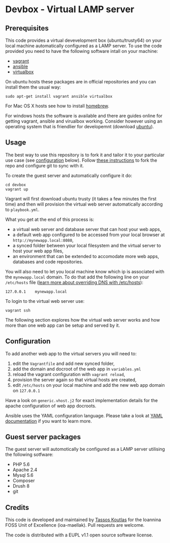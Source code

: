 # Devbox - Virtual LAMP server

## Prerequisites

This code provides a virtual devevelopment box (ubuntu/trusty64) on your local
machine automatically configured as a LAMP server. To use the code provided you
need to have the following software intall on your machine:

  - [vagrant](https://www.vagrantup.com/downloads.html)
  - [ansible](http://www.ansible.com/home)
  - [virtualbox](https://www.virtualbox.org/)

On ubuntu hosts these packages are in official repositories and you can
install them the usual way:

```
sudo apt-get install vagrant ansible virtualbox
```

For Mac OS X hosts see how to install [homebrew](http://brew.sh/).

For windows hosts the software is available and there are guides online for
getting vagrant, ansible and virualbox working. Consider however using an operating
system that is friendlier for developemnt (download
[ubuntu](http://www.ubuntu.com/download/desktop)).

## Usage

The best way to use this repository is to fork it and tailor it to your
particular use case (see [configuration](#configuration) below). Follow
[these instructions](https://help.github.com/articles/fork-a-repo/) to
fork the repo and configure git to sync with it.

To create the guest server and automatically configure it do:

```
cd devbox
vagrant up
```

Vagrant will first download ubuntu trusty (it takes a few minutes the first
time) and then will provision the virtual web server automatically according to
`playbook.yml`.

What you get at the end of this process is:
  - a virtual web server and database server that can host your web apps,
  - a default web app configured to be accessed from your local browser at
  `http://mynewapp.local:8080`,
  - a synced folder between your local filesystem and the virtual server to host
  your web app files,
  - an environment that can be extended to accomodate more web apps, databases
  and code repositories.

You will also need to let you local machine know which ip is associated with the
`mynewapp.local` domain. To do that add the following line on your `/etc/hosts`
file ([learn more about overriding DNS with /etc/hosts](http://bencane.com/2013/10/29/managing-dns-locally-with-etchosts/)):

```
127.0.0.1    mynewapp.local
```

To login to the virtual web server use:

```
vagrant ssh
```

The following section explores how the virtual web server works and how more
than one web app can be setup and served by it.

## Configuration

To add another web app to the virtual servers you will need to:
  1. edit the `Vagrantfile` and add new synced folder,
  2. add the domain and docroot of the web app in `variables.yml`
  3. reload the vagrant configuration with `vagrant reload`,
  4. provision the server again so that virtual hosts are created,
  5. edit `/etc/hosts` on your local machine and add the new web app domain on
     `127.0.0.1`

Have a look on `generic.vhost.j2` for exact implementation details for the
apache configuration of web app docroots.

Ansible uses the YAML configuration language. Please take a look at
[YAML documentation](http://www.yaml.org/spec/1.2/spec.html) if you want to
learn more.

## Guest server packages

The guest server will automotically be configured as a LAMP server utilising the
following sotfware:

  - PHP 5.6
  - Apache 2.4
  - Mysql 5.6
  - Composer
  - Drush 8
  - git

## Credits

This code is developed and maintained by
[Tassos Koutlas](https://github.com/tassoskoutlas) for the Ioannina FOSS Unit of
Excellence (ioa-maellak). Pull requests are welcome.

The code is distributed with a EUPL v1.1 open source software license.

